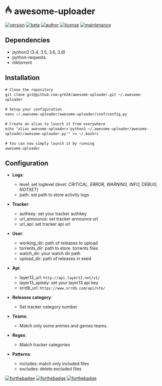# ![icon](https://github.com/grm34/awesome-uploader/blob/master/doc/awesome-uploader.png) awesome-uploader

[![version](https://img.shields.io/badge/version-1.0.1-green.svg)](https://github.com/grm34/awesome-uploader/releases) [![beta](https://img.shields.io/badge/status-beta-lightgrey.svg)](https://github.com/grm34/awesome-uploader/releases) [![author](https://img.shields.io/badge/author-grm34-red.svg)](https://github.com/grm34) [![license](https://img.shields.io/badge/license-Apache%202.0-blue.svg)](https://github.com/grm34/awesome-uploader/blob/master/LICENSE) [![maintenance](https://img.shields.io/maintenance/yes/2020.svg)](https://github.com/grm34/awesome-uploader/pulse)

## Dependencies

* python3 (3.4, 3.5, 3.6, 3.8)
* python-requests
* mktorrent

## Installation

```shell
# Clone the repository
git clone git@github.com:grm34/awesome-uploader.git ~/.awesome-uploader

# Setup your configuration
nano ~/.awesome-uploader/awesome-uploader/conf/config.py

# Create an alias to launch it from everywhere
echo "alias awesome-uploader='python3 ~/.awesome-uploader/awesome-uploader/awesome-uploader.py'" >> ~/.bashrc

# You can now simply launch it by running
awesome-uploader
```

## Configuration

* **Logs**:
  * level: set loglevel (*level: CRITICAL, ERROR, WARNING, INFO, DEBUG, NOTSET*)
  * path: set path to store activity logs

* **Tracker**:
  * authkey: set your tracker authkey
  * url_announce: set tracker announce url
  * url_api: set tracker api url

* **User**:
  * working_dir: path of releases to upload
  * torrents_dir: path to store .torrents files
  * watch_dir: your watch dir path
  * upload_dir: path of releases in seed

* **Api**:
  * layer13_url: `http://api.layer13.net/v1/`
  * layer13_apikey: set your layer13 api key
  * srrdb_url: `https://www.srrdb.com/api/nfo/`

* **Releases category**:
  * Set tracker category number

* **Teams**:
  * Match only some animes and games teams.

* **Regex**:
  * Match tracker categories

* **Patterns**:
  * includes: match only included files
  * excludes: delete excluded files

[![forthebadge](https://forthebadge.com/images/badges/built-with-love.svg)](https://forthebadge.com)
[![forthebadge](https://forthebadge.com/images/badges/for-you.svg)](https://forthebadge.com)
[![forthebadge](https://forthebadge.com/images/badges/its-not-a-lie-if-you-believe-it.svg)](https://forthebadge.com)
